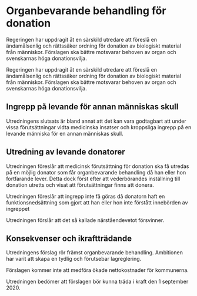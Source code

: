 # Organbevarande behandling för donation

Regeringen har uppdragit åt en särskild utredare att föreslå en ändamålsenlig och rättssäker ordning för donation av biologiskt material från människor. Förslagen ska bättre motsvarar behoven av organ och svenskarnas höga donationsvilja.

Regeringen har uppdragit åt en särskild utredare att föreslå en ändamålsenlig och rättssäker ordning för donation av biologiskt material från människor. Förslagen ska bättre motsvarar behoven av organ och svenskarnas höga donationsvilja.

## Ingrepp på levande för annan människas skull

Utredningens slutsats är bland annat att det kan vara godtagbart att under vissa förutsättningar vidta medicinska insatser och kroppsliga ingrepp på en levande människa för en annan människas skull.

## Utredning av levande donatorer

Utredningen föreslår att medicinsk förutsättning för donation ska få utredas på en möjlig donator som får organbevarande behandling då han eller hon fortfarande lever. Detta dock först efter att vederbörandes inställning till donation utretts och visat att förutsättningar finns att donera.

Utredningen föreslår att ingrepp inte få göras då donatorn haft en funktionsnedsättning som gjort att han eller hon inte förstått innebörden av ingreppet

Utredningen förslår att det så kallade närståendevetot försvinner.

## Konsekvenser och ikraftträdande

Utredningens förslag rör främst organbevarande behandling. Ambitionen har varit att skapa en tydlig och förutsebar lagreglering.

Förslagen kommer inte att medföra ökade nettokostnader för kommunerna.

Utredningen bedömer att förslagen bör kunna träda i kraft den 1 september 2020.
